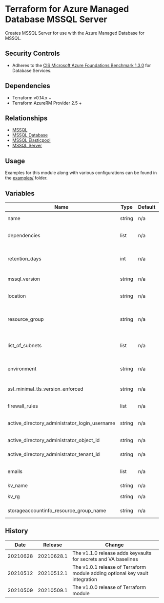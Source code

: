 # Terraform for Azure Managed Database MSSQL Server

Creates MSSQL Server for use with the Azure Managed Database for MSSQL.

## Security Controls

* Adheres to the [CIS Microsoft Azure Foundations Benchmark 1.3.0](https://docs.microsoft.com/en-us/azure/governance/policy/samples/cis-azure-1-3-0) for Database Services.

## Dependencies

* Terraform v0.14.x +
* Terraform AzureRM Provider 2.5 +

## Relationships

* [MSSQL](https://github.com/canada-ca-terraform-modules/terraform-azurerm-mssql)
* [MSSQL Database](https://github.com/canada-ca-terraform-modules/terraform-azurerm-mssql-database)
* [MSSQL Elasticpool](https://github.com/canada-ca-terraform-modules/terraform-azurerm-mssql-elasticpool)
* [MSSQL Server](https://github.com/canada-ca-terraform-modules/terraform-azurerm-mssql-server)

## Usage

Examples for this module along with various configurations can be found in the [examples/](examples/) folder.

## Variables

| Name                                          | Type   | Default | Required | Description                                                                  |
|-----------------------------------------------|--------|---------|----------|------------------------------------------------------------------------------|
| name                                          | string | n/a     | yes      | The name of the MSSQL Server.                                                |
| dependencies                                  | list   | n/a     | yes      | Dependency management of resources.                                          |
| retention_days                                | int    | n/a     | yes      | Specifies the retention in days for logs for this MSSQL Server. 90 days min. |
| mssql_version                                 | string | n/a     | yes      | The version of the MSSQL Server.                                             |
| location                                      | string | n/a     | yes      | Specifies the supported Azure location where the resource exists.            |
| resource_group                                | string | n/a     | yes      | The name of the resource group in which to create the MSSQL Server.          |
| list_of_subnets                               | list   | n/a     | yes      | List of subnets (local.backCCSubnetRef, local.midCCsubnetRef etc.)           |
| environment                                   | string | n/a     | yes      | The name of the subscription (dev, test, uat, qa, production.)               |
| ssl_minimal_tls_version_enforced              | string | n/a     | yes      | The mimimun TLS version to support on the sever.                             |
| firewall_rules                                | list   | n/a     | yes      | List the IPs that are allowed.                                               |
| active_directory_administrator_login_username | string | n/a     | yes      | The Active Directory Administrator Login Username.                           |
| active_directory_administrator_object_id      | string | n/a     | yes      | The Active Directory Administrator Object ID.                                |
| active_directory_administrator_tenant_id      | string | n/a     | yes      | The Active Directory Administrator Tenant ID.                                |
| emails                                        | list   | n/a     | yes      | List of email addresses that should recieve the security reports.            |
| kv_name                                       | string | n/a     | yes      | The keyvault name.                                                           |
| kv_rg                                         | string | n/a     | yes      | The keyvault resource group.                                                 |
| storageaccountinfo_resource_group_name        | string | n/a     | yes      | The storageaccountinfo resource group name.                                  |

## History

| Date     | Release    | Change                                                                       |
|----------|------------|------------------------------------------------------------------------------|
| 20210628 | 20210628.1 | The v1.1.0 release adds keyvaults for secrets and VA baselines               |
| 20210512 | 20210512.1 | The v1.0.1 release of Terraform module adding optional key vault integration |
| 20210509 | 20210509.1 | The v1.0.0 release of Terraform module                                       |
